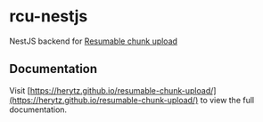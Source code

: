 # rcu-nestjs

NestJS backend for [Resumable chunk upload](https://github.com/heryfitiavana22/resumable-chunk-upload)

## Documentation

Visit [https://herytz.github.io/resumable-chunk-upload/](https://herytz.github.io/resumable-chunk-upload/) to view the full documentation.
